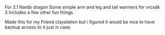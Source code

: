 For 3.1 Nardo dragon Some simple arm and leg and tail warmers for vrcsdk 3 includes a few other fun things. 

Made this for my Friend claystation but i figured it would be nice to have backup access to it just in case. 

